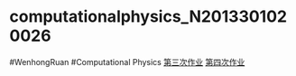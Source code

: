 # computationalphysics_N2013301020026
#WenhongRuan
#Computational Physics
[第三次作业](https://github.com/rwh457/computationalphysics_N2013301020026/blob/master/homework3.md)
[第四次作业](https://github.com/rwh457/computationalphysics_N2013301020026/blob/master/Chapter1/homework4.md)
